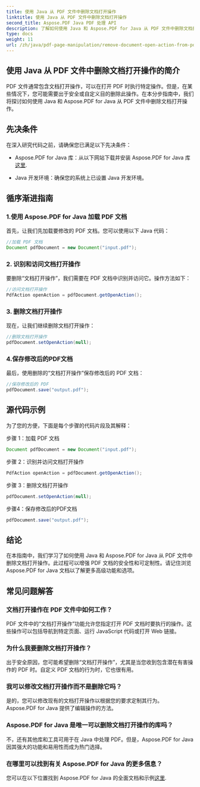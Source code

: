 ```yaml
---
title: 使用 Java 从 PDF 文件中删除文档打开操作
linktitle: 使用 Java 从 PDF 文件中删除文档打开操作
second_title: Aspose.PDF Java PDF 处理 API
description: 了解如何使用 Java 和 Aspose.PDF for Java 从 PDF 文件中删除文档打开操作。增强安全性和定制性。
type: docs
weight: 11
url: /zh/java/pdf-page-manipulation/remove-document-open-action-from-pdf-file-using-java/
---
```


## 使用 Java 从 PDF 文件中删除文档打开操作的简介

PDF 文件通常包含文档打开操作，可以在打开 PDF 时执行特定操作。但是，在某些情况下，您可能需要出于安全或自定义目的删除此操作。在本分步指南中，我们将探讨如何使用 Java 和 Aspose.PDF for Java 从 PDF 文件中删除文档打开操作。

## 先决条件

在深入研究代码之前，请确保您已满足以下先决条件：

-  Aspose.PDF for Java 库：从以下网站下载并安装 Aspose.PDF for Java 库[这里](https://releases.aspose.com/pdf/java/).

- Java 开发环境：确保您的系统上已设置 Java 开发环境。

## 循序渐进指南

### 1.使用 Aspose.PDF for Java 加载 PDF 文档

首先，让我们先加载要修改的 PDF 文档。您可以使用以下 Java 代码：

```java
//加载 PDF 文档
Document pdfDocument = new Document("input.pdf");
```

### 2. 识别和访问文档打开操作

要删除“文档打开操作”，我们需要在 PDF 文档中识别并访问它。操作方法如下：

```java
//访问文档打开操作
PdfAction openAction = pdfDocument.getOpenAction();
```

### 3. 删除文档打开操作

现在，让我们继续删除文档打开操作：

```java
//删除文档打开操作
pdfDocument.setOpenAction(null);
```

### 4.保存修改后的PDF文档

最后，使用删除的“文档打开操作”保存修改后的 PDF 文档：

```java
//保存修改后的 PDF
pdfDocument.save("output.pdf");
```

## 源代码示例

为了您的方便，下面是每个步骤的代码片段及其解释：

步骤 1：加载 PDF 文档
```java
Document pdfDocument = new Document("input.pdf");
```

步骤 2：识别并访问文档打开操作
```java
PdfAction openAction = pdfDocument.getOpenAction();
```

步骤 3：删除文档打开操作
```java
pdfDocument.setOpenAction(null);
```

步骤4：保存修改后的PDF文档
```java
pdfDocument.save("output.pdf");
```

## 结论

在本指南中，我们学习了如何使用 Java 和 Aspose.PDF for Java 从 PDF 文件中删除文档打开操作。此过程可以增强 PDF 文档的安全性和可定制性。请记住浏览 Aspose.PDF for Java 文档以了解更多高级功能和选项。

## 常见问题解答

### 文档打开操作在 PDF 文件中如何工作？

PDF 文件中的“文档打开操作”功能允许您指定打开 PDF 文档时要执行的操作。这些操作可以包括导航到特定页面、运行 JavaScript 代码或打开 Web 链接。

### 为什么我要删除文档打开操作？

出于安全原因，您可能希望删除“文档打开操作”，尤其是当您收到包含潜在有害操作的 PDF 时。自定义 PDF 文档的行为时，它也很有用。

### 我可以修改文档打开操作而不是删除它吗？

是的，您可以修改现有的文档打开操作以根据您的要求定制其行为。 Aspose.PDF for Java 提供了编辑操作的方法。

### Aspose.PDF for Java 是唯一可以删除文档打开操作的库吗？

不，还有其他库和工具可用于在 Java 中处理 PDF。但是，Aspose.PDF for Java 因其强大的功能和易用性而成为热门选择。

### 在哪里可以找到有关 Aspose.PDF for Java 的更多信息？

您可以在以下位置找到 Aspose.PDF for Java 的全面文档和示例[这里](https://reference.aspose.com/pdf/java/).